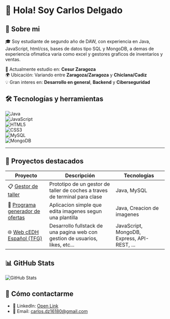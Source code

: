 # 👋 Hola! Soy Carlos Delgado

## 📝 Sobre mi

🎓 Soy estudiante de segundo año de DAW, con experiencia en Java, JavaScript, html/css, bases de datos tipo SQL y MongoDB, a demas de experiencia ofimatica varia como excel y gestores graficos de inventarios y ventas.

💼 Actualmente estudio en: **Cesur Zaragoza**  
🌍 Ubicación: Variando entre **Zaragoza/Zaragoza** y **Chiclana/Cadiz**  
💡 Gran interes en: **Desarrollo en general**, **Backend** y **Ciberseguridad**

## 🛠️ Tecnologías y herramientas

![Java](https://img.shields.io/badge/-Java-black?style=flat-square&logo=openjdk)  
![JavaScript](https://img.shields.io/badge/-JavaScript-black?style=flat-square&logo=javascript)  
![HTML5](https://img.shields.io/badge/-HTML5-black?style=flat-square&logo=html5)  
![CSS3](https://img.shields.io/badge/-CSS3-black?style=flat-square&logo=css3)  
![MySQL](https://img.shields.io/badge/-MySQL-black?style=flat-square&logo=mysql)  
![MongoDB](https://img.shields.io/badge/-MongoDB-black?style=flat-square&logo=mongodb)

---

## 📌 Proyectos destacados

| Proyecto | Descripción | Tecnologías |
|---------|-------------|-------------|
| 📋 [Gestor de taller](https://github.com/CarlosDZ/Programa_Gestion_Taller) | Prototipo de un gestor de taller de coches a traves de terminal para clase | Java, MySQL |
| 🎨 [Programa generador de ofertas](https://github.com/CarlosDZ/Generador_de_ofertas_Belizon) | Aplicacion simple que edita imagenes segun una plantilla | Java, Creacion de imagenes |
| 🌐 [Web cEDH Español (TFG)](https://github.com/CarlosDZ/TFG-Web-cEDH) | Desarrollo fullstack de una pagina web con gestion de usuarios, likes, etc... | JavaScript, MongoDB, Express, API-REST, ... |



## 📊 GitHub Stats

![GitHub Stats](https://github-readme-stats.vercel.app/api?username=CarlosDZ&show_icons=true&theme=tokyonight)

## 💬 Cómo contactarme

- 💼 LinkedIn: [Open Link](https://www.linkedin.com/in/carlos-delgado-zambrana-211532353/)
- 📧 Email: carlos.dz16180@gmail.com
